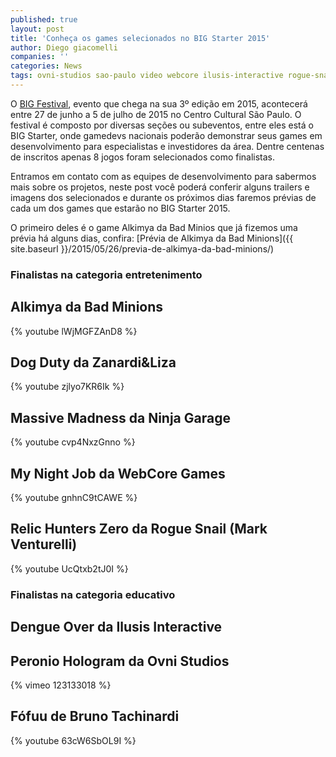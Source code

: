 ```yaml
---
published: true
layout: post
title: 'Conheça os games selecionados no BIG Starter 2015'
author: Diego giacomelli
companies: ''
categories: News
tags: ovni-studios sao-paulo video webcore ilusis-interactive rogue-snail big-festival evento big-starter bad-minions
---
```

O [BIG Festival](http://www.bigfestival.com.br/"), evento que chega na sua 3º edição em 2015, acontecerá entre 27 de junho a 5 de julho de 2015 no Centro Cultural São Paulo. O festival é composto por diversas seções ou subeventos, entre eles está o BIG Starter, onde gamedevs nacionais poderão demonstrar seus games em desenvolvimento para especialistas e investidores da área. Dentre centenas de inscritos apenas 8 jogos foram selecionados como finalistas.

Entramos em contato com as equipes de desenvolvimento para sabermos mais sobre os projetos, neste post você poderá conferir alguns trailers e imagens dos selecionados e durante os próximos dias faremos prévias de cada um dos games que estarão no BIG Starter 2015.

O primeiro deles é o game Alkimya da Bad Minios que já fizemos uma prévia há alguns dias, confira: [Prévia de Alkimya da Bad Minions]({{ site.baseurl }}/2015/05/26/previa-de-alkimya-da-bad-minions/)


### Finalistas na categoria entretenimento

## Alkimya da Bad Minions
{% youtube lWjMGFZAnD8 %}

## Dog Duty da Zanardi&amp;Liza
{% youtube zjlyo7KR6Ik %}

## Massive Madness da Ninja Garage
{% youtube cvp4NxzGnno %}

## My Night Job da WebCore Games
{% youtube gnhnC9tCAWE %}

## Relic Hunters Zero da Rogue Snail (Mark Venturelli)
{% youtube UcQtxb2tJ0I %}

### Finalistas na categoria educativo
## Dengue Over da Ilusis Interactive


## Peronio Hologram da Ovni Studios
{% vimeo 123133018 %}

## Fófuu de Bruno Tachinardi
{% youtube 63cW6SbOL9I %}